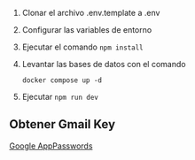 1. Clonar el archivo .env.template a .env
2. Configurar las variables de entorno

3. Ejecutar el comando ```npm install```
4. Levantar las bases de datos con el comando
    ```
    docker compose up -d
    ```
5. Ejecutar ```npm run dev```


## Obtener Gmail Key
[Google AppPasswords](https://myacount.google.com/u/0/apppasswords)